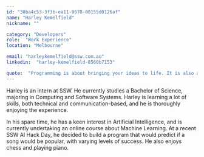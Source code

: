 ```yaml
---
id: "30ba4c53-3f3b-ea11-9678-00155d0126af"
name: "Harley Kemelfield"
nickname: ""

category: "Developers"
role:  "Work Experience"
location: "Melbourne"

email: "harleykemelfield@ssw.com.au"
linkedin:  "harley-kemelfield-8560b7153"

quote:  "Programming is about bringing your ideas to life. It is also a direct application of Murphy's law."
---
```


Harley is an intern at SSW. He currently studies a Bachelor of Science, majoring in Computing and Software Systems. Harley is learning a lot of skills, both technical and communication-based, and he is thoroughly enjoying the experience.

In his spare time, he has a keen interest in Artificial Intelligence, and is currently undertaking an online course about Machine Learning. At a recent SSW AI Hack Day, he decided to build a program that would predict if a song would be popular, with varying levels of success. He also enjoys chess and playing piano.